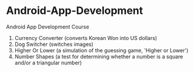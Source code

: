 # Android-App-Development
Android App Development Course

1. Currency Converter (converts Korean Won into US dollars)
2. Dog Switcher (switches images)
3. Higher Or Lower (a simulation of the guessing game, 'Higher or Lower')
4. Number Shapes (a test for determining whether a number is a square and/or a triangular number)
